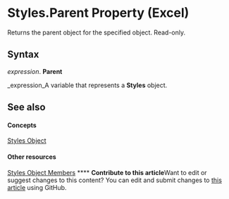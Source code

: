 
# Styles.Parent Property (Excel)

Returns the parent object for the specified object. Read-only.


## Syntax

 _expression_. **Parent**

 _expression_A variable that represents a  **Styles** object.


## See also


#### Concepts


 [Styles Object](146effdc-e007-814d-b110-f7bd944fc15f.md)
#### Other resources


 [Styles Object Members](79790248-557c-ff11-94e0-4d9c8f4f71c0.md)
****   **Contribute to this article**Want to edit or suggest changes to this content? You can edit and submit changes to  [this article](https://github.com/jhershey00/VBA_Excel_Test/OpenXMLCon/articles/fd127ed7-bc9c-8e05-9a7c-7636b7b27d34.md) using GitHub.

